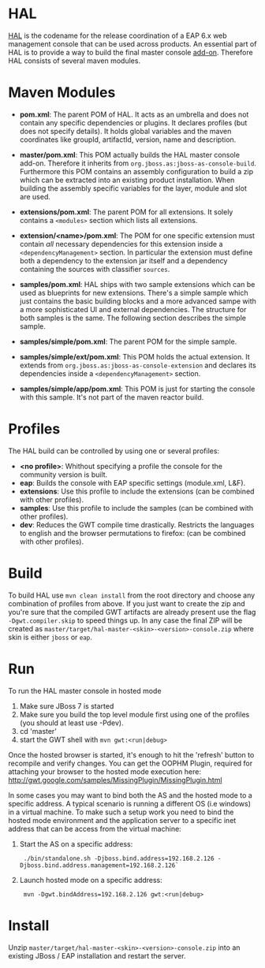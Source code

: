 # HAL
[HAL](http://en.wikipedia.org/wiki/HAL_9000) is the codename for the release coordination of a EAP 6.x web management console that can be used across products. An essential part of HAL is to provide a way to build the final master console [add-on](https://community.jboss.org/wiki/LayeredDistributionsAndModulePathOrganization). Therefore HAL consists of several maven modules. 

# Maven Modules
- __pom.xml__: The parent POM of HAL. It acts as an umbrella and does not contain any specific dependencies or plugins. It declares profiles (but does not specify details). It holds global variables and the maven coordinates like groupId, artifactId, version, name and description.

- __master/pom.xml__: This POM actually builds the HAL master console add-on. Therefore it inherits from `org.jboss.as:jboss-as-console-build`. Furthermore this POM contains an assembly configuration to build a zip which can be extracted into an existing product installation. When building the assembly specific variables for the layer, module and slot are used.   

- __extensions/pom.xml__: The parent POM for all extensions. It solely contains a `<modules>` section which lists all extensions.
- __extension/&lt;name&gt;/pom.xml__: The POM for one specific extension must contain _all_ necessary dependencies for this extension inside a `<dependencyManagement>` section. In particular the extension must define both a dependency to the extension jar itself and a dependency containing the sources with classifier `sources`.

- __samples/pom.xml__: HAL ships with two sample extensions which can be used as blueprints for new extensions. There's a simple sample which just contains the basic building blocks and a more advanced sampe with a more sophisticated UI and external dependencies. The structure for both samples is the same. The following section describes the simple sample.
- __samples/simple/pom.xml__: The parent POM for the simple sample. 
- __samples/simple/ext/pom.xml__: This POM holds the actual extension. It extends from `org.jboss.as:jboss-as-console-extension` and declares its dependencies inside a `<dependencyManagement>` section. 
- __samples/simple/app/pom.xml__: This POM is just for starting the console with this sample. It's not part of the maven reactor build. 

# Profiles
The HAL build can be controlled by using one or several profiles:

- __&lt;no profile&gt;__: Whithout specifying a profile the console for the community version is built.
- __eap__: Builds the console with EAP specific settings (module.xml, L&F).
- __extensions__: Use this profile to include the extensions (can be combined with other profiles).
- __samples__: Use this profile to include the samples (can be combined with other profiles).
- __dev__: Reduces the GWT compile time drastically. Restricts the languages to english and the browser permutations to firefox: (can be combined with other profiles). 

# Build
To build HAL use `mvn clean install` from the root directory and choose any combination of profiles from above. If you just want to create the zip and you're sure that the compiled GWT artifacts are already present use the flag `-Dgwt.compiler.skip` to speed things up. In any case the final ZIP will be created as `master/target/hal-master-<skin>-<version>-console.zip` where skin is either `jboss` or `eap`.

# Run
To run the HAL master console in hosted mode

1. Make sure JBoss 7 is started
2. Make sure you build the top level module first using one of the profiles (you should at least use -Pdev).
3. cd 'master'
4. start the GWT shell with `mvn gwt:<run|debug>`

Once the hosted browser is started, it's enough to hit the 'refresh' button to recompile and verify changes. You can get the OOPHM Plugin, required for attaching your browser to the hosted mode execution here: http://gwt.google.com/samples/MissingPlugin/MissingPlugin.html

In some cases you may want to bind both the AS and the hosted mode to a specific address. A typical scenario is running a different OS (i.e windows) in a virtual machine. To make such a setup work you need to bind the hosted mode environment and the application server to a specific inet address that can be access from the virtual machine:

1. Start the AS on a specific address:

        ./bin/standalone.sh -Djboss.bind.address=192.168.2.126 -Djboss.bind.address.management=192.168.2.126`

2. Launch hosted mode on a specific address:

        mvn -Dgwt.bindAddress=192.168.2.126 gwt:<run|debug>

# Install
Unzip `master/target/hal-master-<skin>-<version>-console.zip` into an existing JBoss / EAP installation and restart the server. 